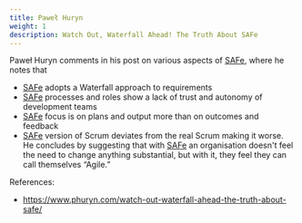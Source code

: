 ```yaml
---
title: Paweł Huryn
weight: 1
description: Watch Out, Waterfall Ahead! The Truth About SAFe
---
```


Paweł Huryn comments in his post on various aspects of [SAFe](https://www.scaledagileframework.com/), where he notes that 
- [SAFe](https://www.scaledagileframework.com/) adopts a Waterfall approach to requirements
- [SAFe](https://www.scaledagileframework.com/) processes and roles show a lack of trust and autonomy of development teams
- [SAFe](https://www.scaledagileframework.com/) focus is on plans and output more than on outcomes and feedback
- [SAFe](https://www.scaledagileframework.com/) version of Scrum deviates from the real Scrum making it worse.
He concludes by suggesting that with [SAFe](https://www.scaledagileframework.com/) an organisation doesn't feel the need to change anything substantial, but with it, they feel they can call themselves “Agile.”

References:
- https://www.phuryn.com/watch-out-waterfall-ahead-the-truth-about-safe/